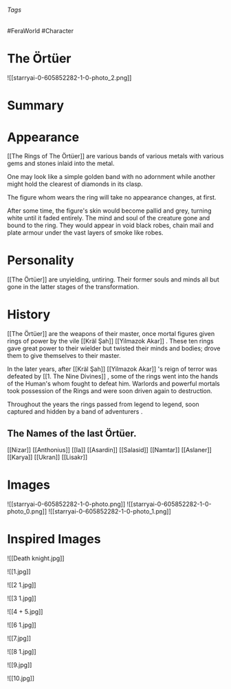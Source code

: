 ###### Tags

#FeraWorld #Character

# The Örtüer
![[starryai-0-605852282-1-0-photo_2.png]]

# Summary

# Appearance
[[The Rings of The Örtüer]] are various bands of various metals with various gems and stones inlaid into the metal. 

One may look like a simple golden band with no adornment while another might hold the clearest of diamonds in its clasp.

The figure whom wears the ring will take no appearance changes, at first. 

After some time, the figure's skin would become pallid and grey, turning white until it faded entirely. The mind and soul of the creature gone and bound to the ring. They would appear in void black robes, chain mail and plate armour under the vast layers of smoke like robes. 

# Personality

[[The Örtüer]] are unyielding, untiring. Their former souls and minds all but gone in the latter stages of the transformation. 

# History
[[The Örtüer]] are the weapons of their master, once mortal figures given rings of power by the vile  [[Kräl Şah]] [[Yilmazok Akar]] . These ten rings gave great power to their wielder but twisted their minds and bodies; drove them to give themselves to their master. 

In the later years, after [[Kräl Şah]] [[Yilmazok Akar]] 's reign of terror was defeated by [[1. The Nine Divines]] , some of the rings went into the hands of the Human's whom fought to defeat him. Warlords and powerful mortals took possession of the Rings and were soon driven again to destruction. 

Throughout the years the rings passed from legend to legend, soon captured and hidden by a band of adventurers . 

## The Names of the last Örtüer.
[[Nizar]]
[[Anthonius]]
[[Ia]]
[[Asardin]]
[[Salasid]]
[[Namtar]]
[[Aslaner]]
[[Karya]]
[[Ukran]]
[[Lisakr]]


# Images
![[starryai-0-605852282-1-0-photo.png]]
![[starryai-0-605852282-1-0-photo_0.png]]
![[starryai-0-605852282-1-0-photo_1.png]]


# Inspired Images

![[Death knight.jpg]]


![[1.jpg]]

![[2 1.jpg]]

![[3 1.jpg]]

![[4 + 5.jpg]]

![[6 1.jpg]]

![[7.jpg]]

![[8 1.jpg]]

![[9.jpg]]

![[10.jpg]]